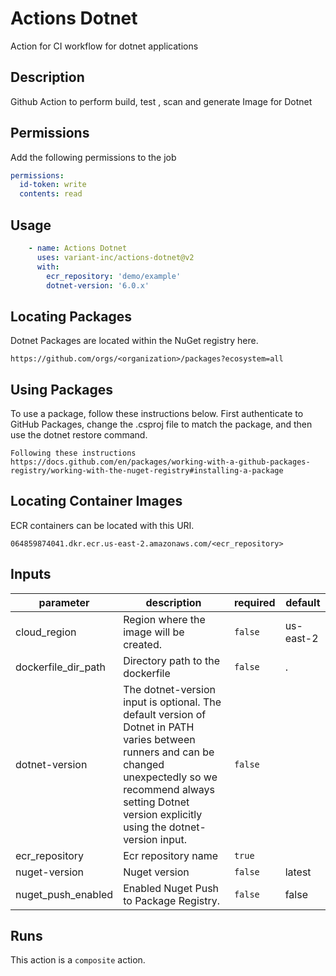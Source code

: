 # Actions Dotnet

Action for CI workflow for dotnet applications

<!-- action-docs-description -->
## Description

Github Action to perform build, test , scan and generate Image for Dotnet

## Permissions

Add the following permissions to the job

```yaml
permissions:
  id-token: write
  contents: read
```

## Usage

```yaml
    - name: Actions Dotnet
      uses: variant-inc/actions-dotnet@v2
      with:
        ecr_repository: 'demo/example'
        dotnet-version: '6.0.x'
```

## Locating Packages

Dotnet Packages are located within the NuGet registry here.

```text
https://github.com/orgs/<organization>/packages?ecosystem=all
```

## Using Packages

To use a package, follow these instructions below. First authenticate to GitHub Packages,
change the .csproj file to match the package, and then use the dotnet restore command.

```text
Following these instructions
https://docs.github.com/en/packages/working-with-a-github-packages-registry/working-with-the-nuget-registry#installing-a-package
```

## Locating Container Images

ECR containers can be located with this URI.

```text
064859874041.dkr.ecr.us-east-2.amazonaws.com/<ecr_repository>
```
<!-- action-docs-description -->

<!-- action-docs-inputs -->
## Inputs

| parameter | description | required | default |
| --- | --- | --- | --- |
| cloud_region | Region where the image will be created. | `false` | us-east-2 |
| dockerfile_dir_path | Directory path to the dockerfile | `false` | . |
| dotnet-version | The dotnet-version input is optional. The default version of Dotnet in PATH varies between runners and can be changed unexpectedly so we recommend always setting Dotnet version explicitly using the dotnet-version input.  | `false` |  |
| ecr_repository | Ecr repository name | `true` |  |
| nuget-version | Nuget version | `false` | latest |
| nuget_push_enabled | Enabled Nuget Push to Package Registry. | `false` | false |
<!-- action-docs-inputs -->

<!-- action-docs-outputs -->

<!-- action-docs-outputs -->

<!-- action-docs-runs -->
## Runs

This action is a `composite` action.
<!-- action-docs-runs -->
